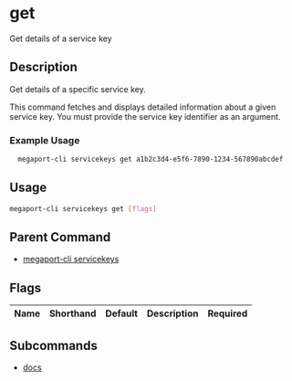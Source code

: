 # get

Get details of a service key

## Description

Get details of a specific service key.

This command fetches and displays detailed information about a given service key. You must provide the service key identifier as an argument.

### Example Usage

```sh
  megaport-cli servicekeys get a1b2c3d4-e5f6-7890-1234-567890abcdef
```

## Usage

```sh
megaport-cli servicekeys get [flags]
```


## Parent Command

* [megaport-cli servicekeys](megaport-cli_servicekeys.md)
## Flags

| Name | Shorthand | Default | Description | Required |
|------|-----------|---------|-------------|----------|

## Subcommands
* [docs](megaport-cli_servicekeys_get_docs.md)

